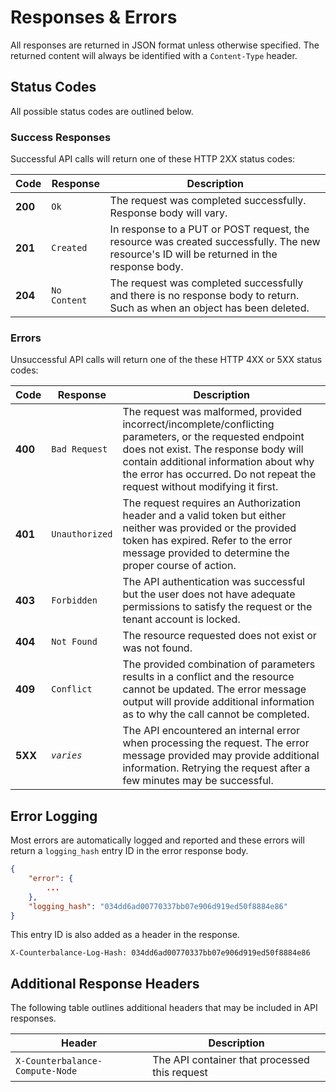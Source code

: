 # Responses & Errors

All responses are returned in JSON format unless otherwise specified. The returned content will always be identified with a `Content-Type` header.

## Status Codes

All possible status codes are outlined below.

### Success Responses

Successful API calls will return one of these HTTP 2XX status codes:

Code | Response | Description
-----|----------|---------
**200** | `Ok` | The request was completed successfully. Response body will vary.
**201** | `Created` | In response to a PUT or POST request, the resource was created successfully. The new resource's ID will be returned in the response body.
**204** | `No Content` | The request was completed successfully and there is no response body to return. Such as when an object has been deleted. 


### Errors

Unsuccessful API calls will return one of the these HTTP 4XX or 5XX status codes:

Code | Response | Description
-----|----------|---------
**400** | `Bad Request` | The request was malformed, provided incorrect/incomplete/conflicting parameters, or the requested endpoint does not exist. The response body will contain additional information about why the error has occurred. Do not repeat the request without modifying it first.
**401** | `Unauthorized` | The request requires an Authorization header and a valid token but either neither was provided or the provided token has expired. Refer to the error message provided to determine the proper course of action. 
**403** | `Forbidden` | The API authentication was successful but the user does not have adequate permissions to satisfy the request or the tenant account is locked.
**404** | `Not Found` | The resource requested does not exist or was not found.
**409** | `Conflict` | The provided combination of parameters results in a conflict and the resource cannot be updated. The error message output will provide additional information as to why the call cannot be completed.
**5XX** | _`varies`_ | The API encountered an internal error when processing the request. The error message provided may provide additional information. Retrying the request after a few minutes may be successful.


## Error Logging

Most errors are automatically logged and reported and these errors will return a `logging_hash` entry ID in the error response body.

```json
{
    "error": {
        ...
    },
    "logging_hash": "034dd6ad00770337bb07e906d919ed50f8884e86"
}
```

This entry ID is also added as a header in the response.

```
X-Counterbalance-Log-Hash: 034dd6ad00770337bb07e906d919ed50f8884e86
```

## Additional Response Headers

The following table outlines additional headers that may be included in API responses.

Header | Description
-------|------------
`X-Counterbalance-Compute-Node` | The API container that processed this request